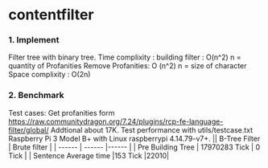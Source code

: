 # contentfilter
### 1. Implement
Filter tree with binary tree.
Time complixity :
building filter : O(n^2) n = quantity of Profanities
Remove Profanities: O (n^2) n = size of character
Space complixity :
O(2n) 
### 2. Benchmark
Test cases:
Get profanities form https://raw.communitydragon.org/7.24/plugins/rcp-fe-language-filter/global/
Addtional about 17K.
Test performance with utils/testcase.txt  
Raspberry Pi 3 Model B+ with Linux raspberrypi 4.14.79-v7+.
|\| B-Tree Filter | Brute filter |
| ------ | ------ |------ |
| Pre Building Tree | 17970283 Tick  | 0 Tick |
| Sentence Average time |153 Tick |22010|

